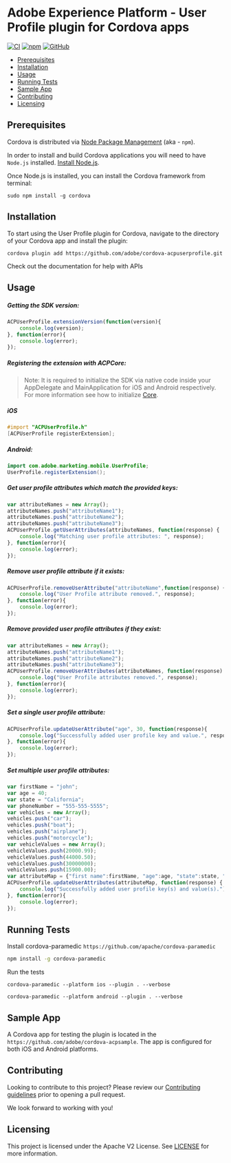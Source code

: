 
# Adobe Experience Platform - User Profile plugin for Cordova apps

[![CI](https://github.com/adobe/cordova-acpuserprofile/workflows/CI/badge.svg)](https://github.com/adobe/cordova-acpuserprofile/actions)
[![npm](https://img.shields.io/npm/v/@adobe/cordova-acpuserprofile)](https://www.npmjs.com/package/@adobe/cordova-acpuserprofile)
[![GitHub](https://img.shields.io/github/license/adobe/cordova-acpuserprofile)](https://github.com/adobe/cordova-acpuserprofile/blob/master/LICENSE)

- [Prerequisites](#prerequisites)  
- [Installation](#installation)
- [Usage](#usage)  
- [Running Tests](#running-tests)
- [Sample App](#sample-app)  
- [Contributing](#contributing)  
- [Licensing](#licensing)  

## Prerequisites  

Cordova is distributed via [Node Package Management](https://www.npmjs.com/) (aka - `npm`).  

In order to install and build Cordova applications you will need to have `Node.js` installed. [Install Node.js](https://nodejs.org/en/).  

Once Node.js is installed, you can install the Cordova framework from terminal:  

```  
sudo npm install -g cordova  
```

## Installation

To start using the User Profile plugin for Cordova, navigate to the directory of your Cordova app and install the plugin:
```
cordova plugin add https://github.com/adobe/cordova-acpuserprofile.git
```
Check out the documentation for help with APIs

## Usage

##### Getting the SDK version:
```js
ACPUserProfile.extensionVersion(function(version){  
    console.log(version);
}, function(error){  
    console.log(error);  
});
```
##### Registering the extension with ACPCore:  

 > Note: It is required to initialize the SDK via native code inside your AppDelegate and MainApplication for iOS and Android respectively. For more information see how to initialize [Core](https://aep-sdks.gitbook.io/docs/getting-started/initialize-the-sdk).  
  
  ##### **iOS**  
```objective-c
#import "ACPUserProfile.h"  
[ACPUserProfile registerExtension];  
```
  ##### **Android:**  
```java
import com.adobe.marketing.mobile.UserProfile;  
UserProfile.registerExtension();
```
##### Get user profile attributes which match the provided keys:
```js
var attributeNames = new Array();
attributeNames.push("attributeName1");
attributeNames.push("attributeName2");
attributeNames.push("attributeName3");
ACPUserProfile.getUserAttributes(attributeNames, function(response) {  
    console.log("Matching user profile attributes: ", response);
}, function(error){  
    console.log(error);  
});
```
##### Remove user profile attribute if it exists:
```js
ACPUserProfile.removeUserAttribute("attributeName",function(response) {  
    console.log("User Profile attribute removed.", response);
}, function(error){  
    console.log(error);  
});
```
##### Remove provided user profile attributes if they exist:
```js
var attributeNames = new Array();
attributeNames.push("attributeName1");
attributeNames.push("attributeName2");
attributeNames.push("attributeName3");
ACPUserProfile.removeUserAttributes(attributeNames, function(response) {  
    console.log("User Profile attributes removed.", response);
}, function(error){  
    console.log(error);  
});
```
##### Set a single user profile attribute:
```js
ACPUserProfile.updateUserAttribute("age", 30, function(response){  
    console.log("Successfully added user profile key and value.", response);  
}, function(error){  
    console.log(error);  
});  
```
##### Set multiple user profile attributes:
```js
var firstName = "john";
var age = 40;
var state = "California";
var phoneNumber = "555-555-5555";
var vehicles = new Array();
vehicles.push("car");
vehicles.push("boat");
vehicles.push("airplane");
vehicles.push("motorcycle");
var vehicleValues = new Array();
vehicleValues.push(20000.99);
vehicleValues.push(44000.50);
vehicleValues.push(30000000);
vehicleValues.push(15900.00);
var attributeMap = {"first name":firstName, "age":age, "state":state, "phone number":phoneNumber, "vehicles":vehicles, "vehicleValues":vehicleValues};
ACPUserProfile.updateUserAttributes(attributeMap, function(response) {  
    console.log("Successfully added user profile key(s) and value(s).");
}, function(error){  
    console.log(error);  
});
```
## Running Tests
Install cordova-paramedic `https://github.com/apache/cordova-paramedic`
```bash
npm install -g cordova-paramedic
```

Run the tests
```
cordova-paramedic --platform ios --plugin . --verbose
```
```
cordova-paramedic --platform android --plugin . --verbose
```

## Sample App

A Cordova app for testing the plugin is located in the `https://github.com/adobe/cordova-acpsample`. The app is configured for both iOS and Android platforms.  

## Contributing
Looking to contribute to this project? Please review our [Contributing guidelines](.github/CONTRIBUTING.md) prior to opening a pull request.

We look forward to working with you!

## Licensing  
This project is licensed under the Apache V2 License. See [LICENSE](LICENSE) for more information.
